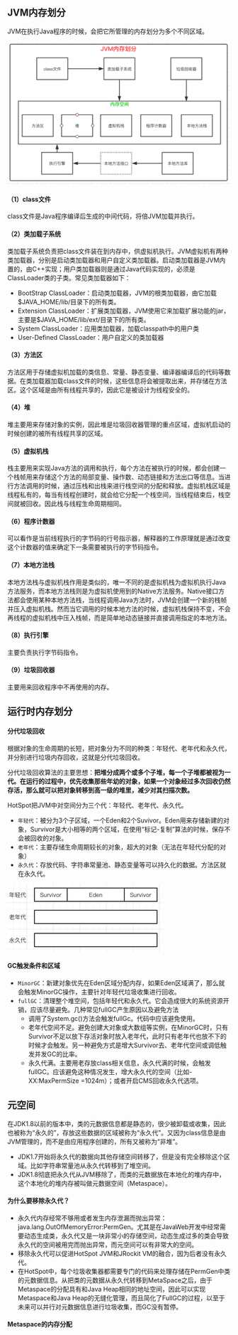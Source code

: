 ## JVM内存划分

JVM在执行Java程序的时候，会把它所管理的内存划分为多个不同区域。

<img src=".images/20200419184314.png" alt="image-20200419184314550" style="zoom: 50%;" />

#### （1）class文件

class文件是Java程序编译后生成的中间代码，将倍JVM加载并执行。

#### （2）类加载子系统

类加载子系统负责把class文件装在到内存中，供虚拟机执行。JVM虚拟机有两种类加载器，分别是启动类加载器和用户自定义类加载器。启动类加载器是JVM内置的，由C++实现；用户类加载器则是通过Java代码实现的，必须是ClassLoader类的子类。常见类加载器如下：

- BootStrap ClassLoader：启动类加载器，JVM的根类加载器，由它加载$JAVA_HOME/lib/目录下的所有类。
- Extension ClassLoader：扩展类加载器，JVM使用它来加载扩展功能的jar，主要是$JAVA_HOME/lib/ext/目录下的所有类。
- System ClassLoader：应用类加载器，加载classpath中的用户类
- User-Defined ClassLoader：用户自定义的类加载器

#### （3）方法区

方法区用于存储虚拟机加载的类信息、常量、静态变量、编译器编译后的代码等数据。在类加载器加载class文件的时候，这些信息将会被提取出来，并存储在方法区。这个区域是由所有线程共享的，因此它是被设计为线程安全的。

#### （4）堆

堆主要用来存储对象的实例，因此堆是垃圾回收器管理的重点区域，虚拟机启动的时候创建的被所有线程共享的区域。

#### （5）虚拟机栈

栈主要用来实现Java方法的调用和执行，每个方法在被执行的时候，都会创建一个栈帧用来存储这个方法的局部变量、操作数、动态链接和方法出口等信息。当进行方法调用的时候，通过压栈和出栈来进行栈空间的分配和释放。虚拟机栈区域是线程私有的，每当有线程创建时，就会给它分配一个栈空间，当线程结束后，栈空间就被回收。因此栈与线程生命周期相同。

#### （6）程序计数器

可以看作是当前线程执行的字节码的行号指示器，解释器的工作原理就是通过改变这个计数器的值来确定下一条需要被执行的字节码指令。

#### （7）本地方法栈

本地方法栈与虚拟机栈作用是类似的，唯一不同的是虚拟机栈为虚拟机执行Java方法服务，而本地方法栈则是为虚拟机使用到的Native方法服务。Native接口方法都会使用某种本地方法栈，当线程调用Java方法时，JVM会创建一个新的栈帧并压入虚拟机栈。然而当它调用的时候本地方法的时候，虚拟机栈保持不变，不会再线程的虚拟机栈中压入栈帧，而是简单地动态链接并直接调用指定的本地方法。

#### （8）执行引擎

主要负责执行字节码指令。

#### （9）垃圾回收器

主要用来回收程序中不再使用的内存。

## 运行时内存划分

#### 分代垃圾回收

根据对象的生命周期的长短，把对象分为不同的种类：年轻代、老年代和永久代，并分别进行垃圾内存回收，这就是分代垃圾回收。

分代垃圾回收算法的主要思想：**把堆分成两个或多个子堆，每一个子堆都被视为一代。在运行的过程中，优先收集那些年幼的对象，如果一个对象经过多次回收仍然存活，那么就可以把对象转移到高一级的堆里，减少对其扫描次数。**

HotSpot把JVM中对空间分为三个代：年轻代、老年代、永久代。

- `年轻代`：被分为3个子区域，一个Eden和2个Suvivor。Eden用来存储新建的对象，Survivor是大小相等的两个区域，在使用“标记-复制”算法的时候，保存不会被回收的对象。
- `老年代`：主要存储生命周期较长的对象，超大的对象（无法在年轻代分配的对象）
- `永久代`：存放代码、字符串常量池、静态变量等可以持久化的数据。方法区就在永久代。

<img src=".images/image-20200419192512269.png" alt="image-20200419192512269" style="zoom:50%;" />

#### GC触发条件和区域

- `MinorGC`：新建对象优先在Eden区域分配内存，如果Eden区域满了，那么就会触发MinorGC操作，主要针对年轻代垃圾收集进行回收。
- `fullGC`：清理整个堆空间，包括年轻代和永久代。它会造成很大的系统资源开销，应该尽量避免。几种常见fullGC产生原因以及避免方法
    - 调用了System.gc()方法会触发fullGc。代码中应该避免使用。
    - 老年代空间不足。避免创建大对象或大数组等实例，在MinorGC时，只有Survivor不足以放下存活对象时放入老年代，此时只有老年代也放不下的时候才会触发。另一种避免方式是增大Survivor去、老年代空间或调低触发并发GC的比率。
    - 永久代满。主要用老存放class相关信息，永久代满的时候，会触发fullGC。应该避免这种情况发生，增大永久代的空间（比如-XX:MaxPermSize =1024m）；或者开启CMS回收永久代选项。

## 元空间

在JDK1.8以前的版本中，类的元数据信息都是静态的，很少被卸载或收集，因此也被称为“永久的”，存放这些数据的区域被称为“永久代”。又因为class信息是由JVM管理的，而不是由应用程序创建的，所有又被称为“非堆”。

- JDK1.7开始将永久代的数据向其他存储空间转移了，但是没有完全移除这个区域。比如字符串常量池从永久代转移到了堆空间。
- JDK1.8彻底把永久代从JVM移除了，而类的元数据放在本地化的堆内存中，这个本地化的堆内存被叫做元数据空间（Metaspace）。

#### 为什么要移除永久代？

- 永久代内存经常不够用或者发生内存泄漏而抛出异常：java.lang.OutOfMemoryError:PermGen。尤其是在JavaWeb开发中经常需要动态生成类，永久代又是一块非常小的存储空间，动态生成过多的类会导致永久代的空间被用完而抛出异常，而元空间可以有非常大的空间。
- 移除永久代可以促进HotSpot JVM和JRockit VM的融合，因为后者没有永久代。
- 在HotSpot中，每个垃圾收集器都需要专门的代码来处理存储在PermGen中类的元数据信息。从把类的元数据从永久代转移到MetaSpace之后，由于Metaspace的分配具有和Java Heap相同的地址空间，因此可以实现Metaspace和Java Heap的无缝化管理，而且简化了FullGC的过程，以至于未来可以并行对元数据信息进行垃圾收集，而GC没有暂停。

#### Metaspace的内存分配

